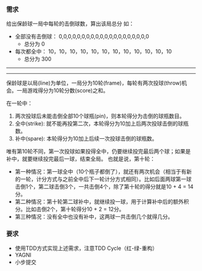 ### 需求

给出保龄球一局中每轮的击倒球数，算出该局总分
如： 
* 全部没有击倒球： 0,0,0,0,0,0,0,0,0,0,0,0,0,0,0,0,0,0,0,0 
  * 总分为 0
* 每次都全中： 10，10，10，10，10，10，10，10，10，10，10，10
  * 总分为 300
---

---
保龄球是以局(line)为单位，一局分为10轮(frame)，每轮有两次投球(throw)机会。一局游戏得分为10轮分数(score)之和。

在一轮中：
1. 两次投球后未能击倒全部10个球瓶(pin)，则本轮得分为击倒的球瓶数目。
2. 全中(strike): 就不能再投第二次，本轮得分为10加上后两次投球击倒的球瓶数。
3. 补中(spare): 本轮得分为10加上后续一次投球击倒的球瓶数。

唯有第10轮不同，第一次投球如果投得全中，仍要继续投完最后两个球；如果是补中，就要继续投完最后一球，结束全局。
也就是说，第十轮：

- 第一种情况：第一球全中（10个瓶子都倒了），就还有两次机会（相当于有新的一轮，计分方式与之前全中后下一轮计分方式相同）。比如后面两球第一球击倒1个，第二球击倒3个，一共击倒4个，除了第十轮的得分就是10 + 4 = 14分。
- 第二种情况：第十轮第二球补中，就继续投一球，用于计算补中后的额外积分。比如击倒2个，第十轮得分10 + 2 = 12分。
- 第三种情况：没有全中也没有补中，这两球一共击倒几个就得几分。

### 要求
- 使用TDD方式实现上述需求，注意TDD Cycle（红-绿-重构）
- YAGNI
- 小步提交
